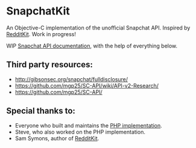 # SnapchatKit
An Objective-C implementation of the unofficial Snapchat API. Inspired by [RedditKit](https://github.com/samsymons/RedditKit). Work in progress!

WIP [Snapchat API documentation](https://github.com/ThePantsThief/SnapchatKit/blob/master/SK-API-Docs.md), with the help of everything below.

## Third party resources:

- http://gibsonsec.org/snapchat/fulldisclosure/
- https://github.com/mgp25/SC-API/wiki/API-v2-Research/
- https://github.com/mgp25/SC-API/

## Special thanks to:

- Everyone who built and maintains the [PHP implementation](https://github.com/mgp25/SC-API/).
- Steve, who also worked on the PHP implementation.
- Sam Symons, author of [RedditKit](https://github.com/samsymons/RedditKit).
